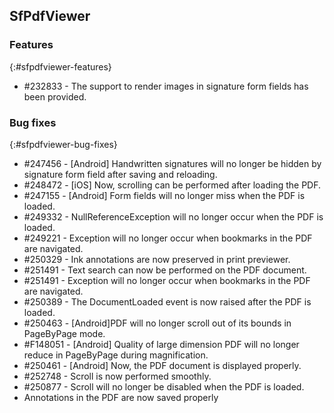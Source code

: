 ## SfPdfViewer

### Features
{:#sfpdfviewer-features}
* \#232833 - The support to render images in signature form fields has been provided.

### Bug fixes
{:#sfpdfviewer-bug-fixes} 

* \#247456 - [Android] Handwritten signatures will no longer be hidden by signature form field after saving and reloading.
* \#248472 - [iOS] Now, scrolling can be performed after loading the PDF.
* \#247155 - [Android] Form fields will no longer miss when the PDF is loaded.
* \#249332 - NullReferenceException will no longer occur when the PDF is loaded.
* \#249221 - Exception will no longer occur when bookmarks in the PDF are navigated.
* \#250329 - Ink annotations are now preserved in print previewer.
* \#251491 - Text search can now be performed on the PDF document.
* \#251491 - Exception will no longer occur when bookmarks in the PDF are navigated.
* \#250389 - The DocumentLoaded event is now raised after the PDF is loaded.
* \#250463 - [Android]PDF will no longer scroll out of its bounds in PageByPage mode.
* \#F148051 - [Android] Quality of large dimension PDF will no longer reduce in PageByPage during magnification.
* \#250461 - [Android] Now, the PDF document is displayed properly.
* \#252748 - Scroll is now performed smoothly. 
* \#250877 - Scroll will no longer be disabled when the PDF is loaded.
* Annotations in the PDF are now saved properly